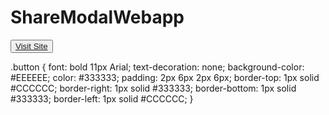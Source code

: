 # ShareModalWebapp


<button class="button"><a href="https://chaurasiyasantosh.github.io/ShareModalWebapp/" target="_blank">Visit Site</a></button>

.button {
  font: bold 11px Arial;
  text-decoration: none;
  background-color: #EEEEEE;
  color: #333333;
  padding: 2px 6px 2px 6px;
  border-top: 1px solid #CCCCCC;
  border-right: 1px solid #333333;
  border-bottom: 1px solid #333333;
  border-left: 1px solid #CCCCCC;
}
